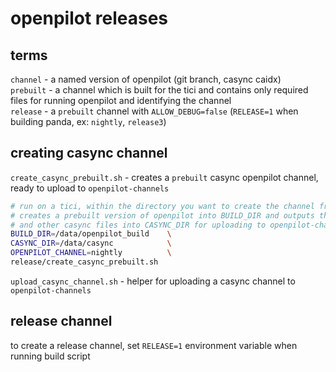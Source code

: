 # openpilot releases


## terms

`channel` - a named version of openpilot (git branch, casync caidx)<br>
`prebuilt` - a channel which is built for the tici and contains only required files for running openpilot and identifying the channel<br>
`release` - a `prebuilt` channel with `ALLOW_DEBUG=false` (`RELEASE=1` when building panda, ex: `nightly`, `release3`)<br>

## creating casync channel

`create_casync_prebuilt.sh` - creates a `prebuilt` casync openpilot channel, ready to upload to `openpilot-channels`

```bash
# run on a tici, within the directory you want to create the channel from.
# creates a prebuilt version of openpilot into BUILD_DIR and outputs the caidx
# and other casync files into CASYNC_DIR for uploading to openpilot-channels.
BUILD_DIR=/data/openpilot_build    \
CASYNC_DIR=/data/casync            \
OPENPILOT_CHANNEL=nightly          \
release/create_casync_prebuilt.sh
```

`upload_casync_channel.sh` - helper for uploading a casync channel to `openpilot-channels`

## release channel

to create a release channel, set `RELEASE=1` environment variable when running build script
